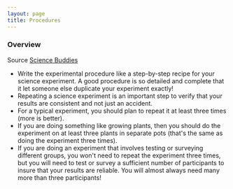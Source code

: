 ```yaml
---
layout: page
title: Procedures
---
```


### Overview
Source [Science Buddies](http://www.sciencebuddies.org/science-fair-projects/project_experimental_procedure.shtml)

* Write the experimental procedure like a step-by-step recipe for your science experiment. A good procedure is so detailed and complete that it let someone else duplicate your experiment exactly!
* Repeating a science experiment is an important step to verify that your results are consistent and not just an accident.
* For a typical experiment, you should plan to repeat it at least three times (more is better).
* If you are doing something like growing plants, then you should do the experiment on at least three plants in separate pots (that's the same as doing the experiment three times).
* If you are doing an experiment that involves testing or surveying different groups, you won't need to repeat the experiment three times, but you will need to test or survey a sufficient number of participants to insure that your results are reliable. You will almost always need many more than three participants!
